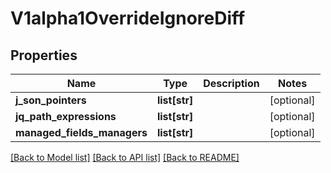 # V1alpha1OverrideIgnoreDiff

## Properties
Name | Type | Description | Notes
------------ | ------------- | ------------- | -------------
**j_son_pointers** | **list[str]** |  | [optional] 
**jq_path_expressions** | **list[str]** |  | [optional] 
**managed_fields_managers** | **list[str]** |  | [optional] 

[[Back to Model list]](../README.md#documentation-for-models) [[Back to API list]](../README.md#documentation-for-api-endpoints) [[Back to README]](../README.md)

